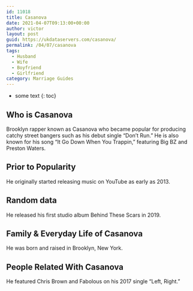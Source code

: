 ```yaml
---
id: 11018
title: Casanova
date: 2021-04-07T09:13:00+00:00
author: victor
layout: post
guid: https://ukdataservers.com/casanova/
permalink: /04/07/casanova
tags:
  - Husband
  - Wife
  - Boyfriend
  - Girlfriend
category: Marriage Guides
---
```


* some text
{: toc}


## Who is Casanova



Brooklyn rapper known as Casanova who became popular for producing catchy street bangers such as his debut single &#8220;Don&#8217;t Run.&#8221; He is also known for his song &#8220;It Go Down When You Trappin,&#8221; featuring Big BZ and Preston Waters.

                
                
                
## Prior to Popularity



He originally started releasing music on YouTube as early as 2013.

                
                
                
## Random data



He released his first studio album Behind These Scars in 2019. 

                
                
                
## Family & Everyday Life of Casanova



He was born and raised in Brooklyn, New York.

                
                
                
## People Related With Casanova



He featured Chris Brown and Fabolous on his 2017 single &#8220;Left, Right.&#8221; 

                
              
            
          
          
          